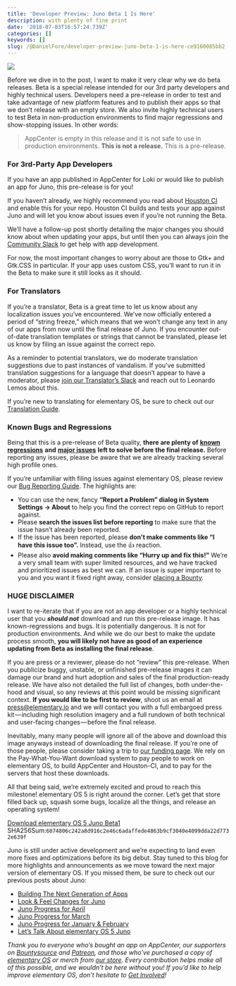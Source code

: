 ```yaml
---
title: 'Developer Preview: Juno Beta 1 Is Here'
description: with plenty of fine print
date: '2018-07-03T16:57:24.739Z'
categories: []
keywords: []
slug: /@DanielFore/developer-preview-juno-beta-1-is-here-ce9160085bb2
---
```


![](https://cdn-images-1.medium.com/max/2560/1*aJQX1xvTVJePorgF-mcGoQ.png)

Before we dive in to the post, I want to make it very clear why we do beta releases. Beta is a special release intended for our 3rd party developers and highly technical users. Developers need a pre-release in order to test and take advantage of new platform features and to publish their apps so that we don’t release with an empty store. We also invite highly technical users to test Beta in non-production environments to find major regressions and show-stopping issues. In other words:

> AppCenter is empty in this release and it is not safe to use in production environments. **This is not a release.** This is a pre-release.

### For 3rd-Party App Developers

If you have an app published in AppCenter for Loki or would like to publish an app for Juno, this pre-release is for you!

If you haven’t already, we highly recommend you read about [Houston CI](https://medium.com/elementaryos/introducing-houston-ci-3179ec34e726) and enable this for your repo. Houston CI builds and tests your app against Juno and will let you know about issues even if you’re not running the Beta.

We’ll have a follow-up post shortly detailing the major changes you should know about when updating your apps, but until then you can always join the [Community Slack](https://join.slack.com/t/elementarycommunity/shared_invite/enQtMzU1NDU4OTE1MjY2LWUyOTBkZGNkZGM4MDgzZjE2ZjRiZDgwMDQ1ZTA0MzcxYjI0MDUyNGRlNDI5ZWViNDkwMzMwYzczMDY2ZjA0MTc) to get help with app development.

For now, the most important changes to worry about are those to Gtk+ and Gtk.CSS in particular. If your app uses custom CSS, you’ll want to run it in the Beta to make sure it still looks as it should.

### For Translators

If you’re a translator, Beta is a great time to let us know about any localization issues you’ve encountered. We’ve now officially entered a period of “string freeze,” which means that we won’t change any text in any of our apps from now until the final release of Juno. If you encounter out-of-date translation templates or strings that cannot be translated, please let us know by filing an issue against the correct repo.

As a reminder to potential translators, we do moderate translation suggestions due to past instances of vandalism. If you’ve submitted translation suggestions for a language that doesn’t appear to have a moderator, please [join our Translator’s Slack](https://ele-l10n.slack.com/join/shared_invite/enQtMjkwMjI2Mzk5ODQxLWM3NWZlMjMxMTUyNzg0MjdiNTdkYTM5ZDA3NzE5YTIwMzZmZjhmZjg0MzQwMGE5MjVhMGU2Yjk2MDU1MGZiYTU) and reach out to Leonardo Lemos about this.

If you’re new to translating for elementary OS, be sure to check out our [Translation Guide](https://elementary.io/docs/translation-guide#translation-guide).

### Known Bugs and Regressions

Being that this is a pre-release of Beta quality, **there are plenty of** [**known regressions**](https://github.com/orgs/elementary/projects/8) **and** [**major issues**](https://github.com/search?utf8=%E2%9C%93&q=is%3Aopen+is%3Aissue+org%3Aelementary+milestone%3A%22juno-beta2%22&type=) **left to solve before the final release.** Before reporting any issues, please be aware that we are already tracking several high profile ones.

If you’re unfamiliar with filing issues against elementary OS, please review our [Bug Reporting Guide](https://elementary.io/docs/code/reference#reporting-bugs). The highlights are:

*   You can use the new, fancy **“Report a Problem” dialog in System Settings → About** to help you find the correct repo on GitHub to report against.
*   Please **search the issues list before reporting** to make sure that the issue hasn’t already been reported.
*   If the issue has been reported, please **don’t make comments like “I have this issue too”.** Instead, use the 👍 reaction.
*   Please also **avoid making comments like “Hurry up and fix this!”** We’re a very small team with super limited resources, and we have tracked and prioritized issues as best we can. If an issue is super important to you and you want it fixed right away, consider [placing a Bounty](https://github.com/bountysource/core/wiki/Frequently-Asked-Questions).

### HUGE DISCLAIMER

I want to re-iterate that if you are not an app developer or a highly technical user that you **_should not_** download and run this pre-release image. It has known-regressions and bugs. It is potentially dangerous. It is not for production environments. And while we do our best to make the update process smooth, **you will likely not have as good of an experience updating from Beta as installing the final release**.

If you are press or a reviewer, please do not “review” this pre-release. When you publicize buggy, unstable, or unfinished pre-release images it can damage our brand and hurt adoption and sales of the final production-ready release. We have also not detailed the full list of changes, both under-the-hood and visual, so any reviews at this point would be missing significant context. **If you would like to be first to review**, shoot us an email at press@elementary.io and we will contact you with a full embargoed press kit — including high resolution imagery and a full rundown of both technical and user-facing changes — before the final release.

Inevitably, many many people will ignore all of the above and download this image anyways instead of downloading the final release. If you’re one of those people, please consider taking a trip to [our funding page](https://elementary.io/get-involved#funding). We rely on the Pay-What-You-Want download system to pay people to work on elementary OS, to build AppCenter and Houston-CI, and to pay for the servers that host these downloads.

All that being said, we’re extremely excited and proud to reach this milestone! elementary OS 5 is right around the corner. Let’s get that store filled back up, squash some bugs, localize all the things, and release an operating system!

[Download elementary OS 5 Juno Beta1](https://developer.elementary.io/#beta)  
SHA256Sum:`6074806c242a8d916c2e46c6adaffede4863b9cf3040e4099dda22d7732e639f`

Juno is still under active development and we’re expecting to land even more fixes and optimizations before its big debut. Stay tuned to this blog for more highlights and announcements as we move toward the next major version of elementary OS. If you missed them, be sure to check out our previous posts about Juno:

*   [Building The Next Generation of Apps](https://medium.com/elementaryos/building-the-next-generation-of-apps-81234cc21a8a)
*   [Look & Feel Changes for Juno](https://medium.com/elementaryos/look-feel-changes-for-juno-2df28f220734)
*   [Juno Progress for April](https://medium.com/elementaryos/juno-progress-for-april-91babaf6ee92)
*   [Juno Progress for March](https://medium.com/elementaryos/juno-progress-for-march-6fd2d553c237)
*   [Juno Progress for January & February](https://medium.com/elementaryos/juno-progress-for-january-february-9b276042716e)
*   [Let’s Talk About elementary OS 5 Juno](https://medium.com/elementaryos/lets-talk-about-elementary-os-5-0-juno-a3a65b97ee7e)

_Thank you to everyone who’s bought an app on AppCenter, our supporters on_ [_Bountysource_](https://salt.bountysource.com/teams/elementary) _and_ [_Patreon_](https://www.patreon.com/elementary)_, and those who’ve purchased a copy of_ [_elementary OS_](https://elementary.io/) _or merch from_ [_our store_](https://elementary.io/store/)_. Every contribution helps make all of this possible, and we wouldn’t be here without you! If you’d like to help improve elementary OS, don’t hesitate to_ [_Get Involved_](https://elementary.io/get-involved)_!_